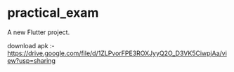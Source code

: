 # practical_exam

A new Flutter project.

download apk :- https://drive.google.com/file/d/1ZLPvorFPE3ROXJyyQ2O_D3VK5CiwpjAa/view?usp=sharing
